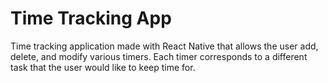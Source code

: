 # Time Tracking App
Time tracking application made with React Native that allows the user add, delete, and modify various timers. Each timer corresponds to a different task that the user would like to keep time for.